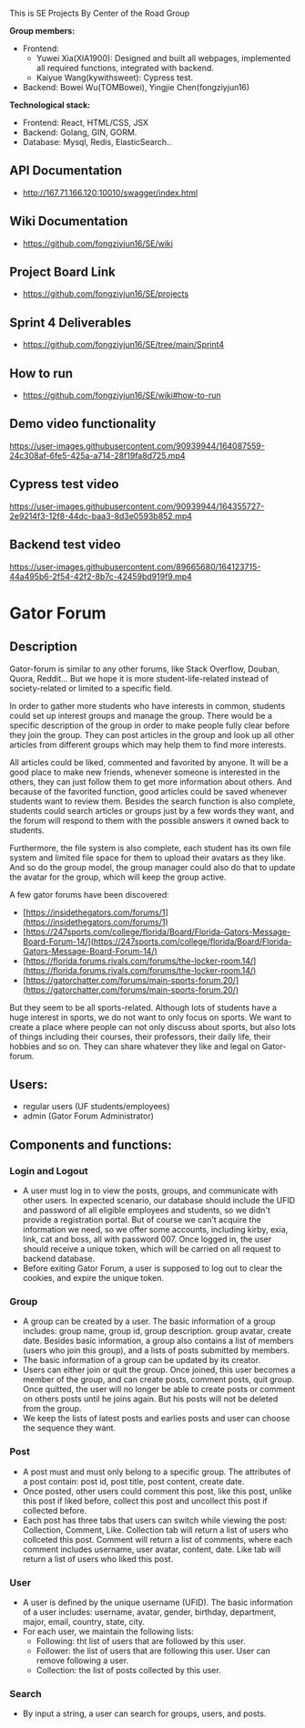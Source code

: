 This is SE Projects By Center of the Road Group

**Group members:**
- Frontend: 
	- Yuwei Xia(XIA1900): Designed and built all webpages, implemented all required functions, integrated with backend.
	- Kaiyue Wang(kywithsweet): Cypress test.
- Backend: Bowei Wu(TOMBowei), Yingjie Chen(fongziyjun16)

**Technological stack:**
- Frontend: React, HTML/CSS, JSX
- Backend: Golang, GIN,  GORM.
- Database: Mysql, Redis, ElasticSearch..


## API Documentation

- http://167.71.166.120:10010/swagger/index.html

## Wiki Documentation
- https://github.com/fongziyjun16/SE/wiki

## Project Board Link
- https://github.com/fongziyjun16/SE/projects

## Sprint 4 Deliverables
- https://github.com/fongziyjun16/SE/tree/main/Sprint4

## How to run
- https://github.com/fongziyjun16/SE/wiki#how-to-run

## Demo video functionality

https://user-images.githubusercontent.com/90939944/164087559-24c308af-6fe5-425a-a714-28f19fa8d725.mp4

## Cypress test video

https://user-images.githubusercontent.com/90939944/164355727-2e9214f3-12f8-44dc-baa3-8d3e0593b852.mp4

## Backend test video
https://user-images.githubusercontent.com/89665680/164123715-44a495b6-2f54-42f2-8b7c-42459bd919f9.mp4



# Gator Forum

## Description
Gator-forum is similar to any other forums, like Stack Overflow, Douban, Quora, Reddit… But we hope it is more student-life-related instead of society-related or limited to a specific field. 

In order to gather more students who have interests in common, students could set up interest groups and manage the group. There would be a specific description of the group in order to make people fully clear before they join the group. They can post articles in the group and look up all other articles from different groups which may help them to find more interests.

All articles could be liked, commented and favorited by anyone. It will be a good place to make new friends, whenever someone is interested in the others, they can just follow them to get more information about others. And because of the favorited function, good articles could be saved whenever students want to review them. Besides the search function is also complete, students could search articles or groups just by a few words they want, and the forum will respond to them with the possible answers it owned back to students.

Furthermore, the file system is also complete, each student has its own file system and limited file space for them to upload their avatars as they like. And so do the group model, the group manager could also do that to update the avatar for the group, which will keep the group active. 

A few gator forums have been discovered:
-   [https://insidethegators.com/forums/1](https://insidethegators.com/forums/1)
-   [https://247sports.com/college/florida/Board/Florida-Gators-Message-Board-Forum-14/](https://247sports.com/college/florida/Board/Florida-Gators-Message-Board-Forum-14/)
-   [https://florida.forums.rivals.com/forums/the-locker-room.14/](https://florida.forums.rivals.com/forums/the-locker-room.14/)
-   [https://gatorchatter.com/forums/main-sports-forum.20/](https://gatorchatter.com/forums/main-sports-forum.20/)

But they seem to be all sports-related. Although lots of students have a huge interest in sports, we do not want to only focus on sports. We want to create a place where people can not only discuss about sports, but also lots of things including their courses, their professors, their daily life, their hobbies and so on. They can share whatever they like and legal on Gator-forum.

## Users:

- regular users (UF students/employees)
- admin (Gator Forum Administrator)


## Components and functions:

### Login and Logout
- A user must log in to view the posts, groups, and communicate with other users. In expected scenario, our database should include the UFID and password of all eligible employees and students, so we didn't provide a registration portal. But of course we can't acquire the information we need, so we offer some accounts, including kirby, exia, link, cat and boss, all with password 007. Once logged in, the user should receive a unique token, which will be carried on all request to backend database.
- Before exiting Gator Forum, a user is supposed to log out to clear the cookies, and expire the unique token.

### Group
- A group can be created by a user. The basic information of a group includes: group name, group id, group description. group avatar, create date. Besides basic information, a group also contains a list of members (users who join this group), and a lists of posts submitted by members.
- The basic information of a group can be updated by its creator.
- Users can either join or quit the group. Once joined, this user becomes a member of the group, and can create posts, comment posts, quit group. Once quitted, the user will no longer be able to create posts or comment on others posts until he joins again. But his posts will not be deleted from the group.
- We keep the lists of latest posts and earlies posts and user can choose the sequence they want.

### Post
- A post must and must only belong to a specific group. The attributes of a post contain: post id, post title, post content, create date.
- Once posted, other users could comment this post, like this post, unlike this post if liked before, collect this post and uncollect this post if collected before.
- Each post has three tabs that users can switch while viewing the post: Collection, Comment, Like. Collection tab will return a list of users who collceted this post. Comment will return a list of comments, where each comment includes username, user avatar, content, date. Like tab will return a list of users who liked this post.
	
### User
- A user is defined by the unique username (UFID). The basic information of a user includes: username, avatar, gender, birthday, department, major, email, country, state, city.
- For each user, we maintain the following lists:
	- Following: tht list of users that are followed by this user.
	- Follower: the list of users that are following this user. User can remove following a user.
	- Collection: the list of posts collected by this user. 

### Search
- By input a string, a user can search for groups, users, and posts.

